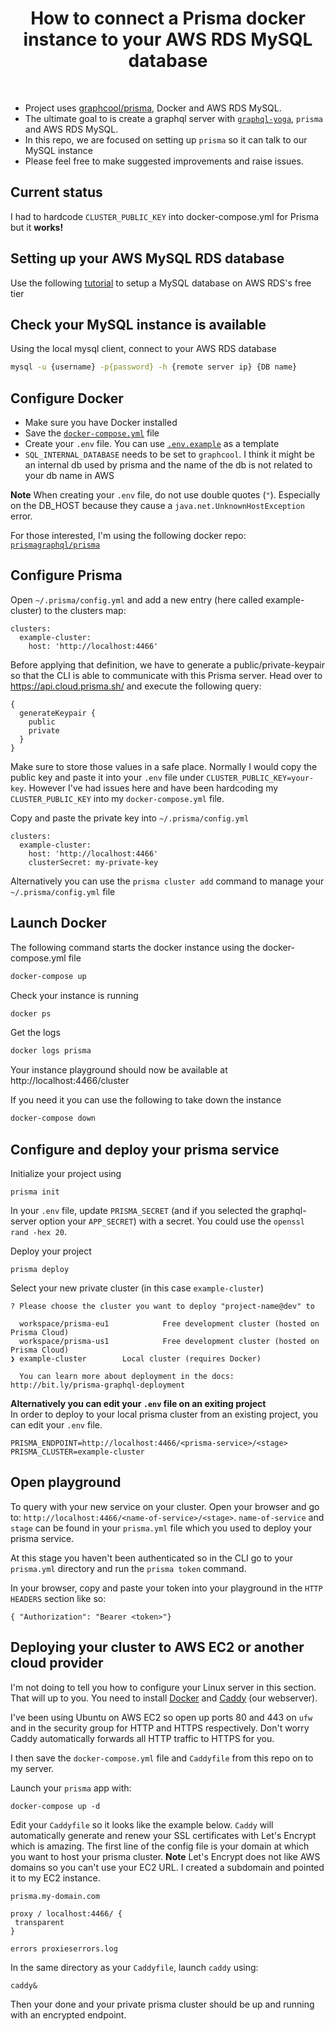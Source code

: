 <h1 align="center"><strong>How to connect a Prisma docker instance to your AWS RDS MySQL database</strong></h1>

<br />

- Project uses [graphcool/prisma](https://github.com/graphcool/prisma), Docker and AWS RDS MySQL.
- The ultimate goal to is create a graphql server with [`graphql-yoga`](https://github.com/graphcool/graphql-yoga), `prisma` and AWS RDS MySQL.
- In this repo, we are focused on setting up `prisma` so it can talk to our MySQL instance
- Please feel free to make suggested improvements and raise issues.

## Current status

I had to hardcode `CLUSTER_PUBLIC_KEY` into docker-compose.yml for Prisma but it **works!**

## Setting up your AWS MySQL RDS database

Use the following [tutorial](https://gist.github.com/marktani/8631cb9c63d0973bcdd8bff19d6162c2) to setup a MySQL database on AWS RDS's free tier

## Check your MySQL instance is available

Using the local mysql client, connect to your AWS RDS database

```sh
mysql -u {username} -p{password} -h {remote server ip} {DB name}
```

## Configure Docker

- Make sure you have Docker installed
- Save the [`docker-compose.yml`](./docker-compose.yml) file
- Create your `.env` file. You can use [`.env.example`](./.env.example) as a template
- `SQL_INTERNAL_DATABASE` needs to be set to `graphcool`. I think it might be an internal db used by prisma and the name of the db is not related to your db name in AWS

**Note** When creating your `.env` file, do not use double quotes (`"`). Especially on the DB_HOST because they cause a `java.net.UnknownHostException` error.

For those interested, I'm using the following docker repo: [`prismagraphql/prisma`](https://hub.docker.com/r/prismagraphql/prisma/)

## Configure Prisma

Open `~/.prisma/config.yml` and add a new entry (here called example-cluster) to the clusters map:

```
clusters:
  example-cluster:
    host: 'http://localhost:4466'
```

Before applying that definition, we have to generate a public/private-keypair so that the CLI is able to communicate with this Prisma server. Head over to https://api.cloud.prisma.sh/ and execute the following query:

```
{
  generateKeypair {
    public
    private
  }
}
```

Make sure to store those values in a safe place. Normally I would copy the public key and paste it into your `.env` file under `CLUSTER_PUBLIC_KEY=your-key`. However I've had issues here and have been hardcoding my `CLUSTER_PUBLIC_KEY` into my `docker-compose.yml` file.

Copy and paste the private key into `~/.prisma/config.yml` 

```
clusters:
  example-cluster:
    host: 'http://localhost:4466'
    clusterSecret: my-private-key
```

Alternatively you can use the `prisma cluster add` command to manage your `~/.prisma/config.yml` file

## Launch Docker

The following command starts the docker instance using the docker-compose.yml file

```sh
docker-compose up 
```

Check your instance is running
```sh
docker ps
```

Get the logs
```sh
docker logs prisma
```

Your instance playground should now be available at http://localhost:4466/cluster

If you need it you can use the following to take down the instance
```sh
docker-compose down
```

## Configure and deploy your prisma service

Initialize your project using

```
prisma init
```

In your `.env` file, update `PRISMA_SECRET` (and if you selected the graphql-server option your `APP_SECRET`) with a secret. You could use the `openssl rand -hex 20`.


Deploy your project

```
prisma deploy
```

Select your new private cluster (in this case `example-cluster`)

```
? Please choose the cluster you want to deploy "project-name@dev" to 

  workspace/prisma-eu1            Free development cluster (hosted on Prisma Cloud) 
  workspace/prisma-us1            Free development cluster (hosted on Prisma Cloud) 
❯ example-cluster        Local cluster (requires Docker) 
                       
  You can learn more about deployment in the docs: http://bit.ly/prisma-graphql-deployment
```

**Alternatively you can edit your `.env` file on an exiting project**
<br>
In order to deploy to your local prisma cluster from an existing project, you can edit your `.env` file. 

```
PRISMA_ENDPOINT=http://localhost:4466/<prisma-service>/<stage>
PRISMA_CLUSTER=example-cluster
```

## Open playground

To query with your new service on your cluster. Open your browser and go to: `http://localhost:4466/<name-of-service>/<stage>`. `name-of-service` and `stage` can be found in your `prisma.yml` file which you used to deploy your prisma service. 

At this stage you haven't been authenticated so in the CLI go to your `prisma.yml` directory and run the `prisma token` command.

In your browser, copy and paste your token into your playground in the `HTTP HEADERS` section like so:

`{ "Authorization": "Bearer <token>"}`

## Deploying your cluster to AWS EC2 or another cloud provider

I'm not doing to tell you how to configure your Linux server in this section. That will up to you. You need to install [Docker](https://www.docker.com/get-docker) and [Caddy](https://caddyserver.com/download) (our webserver).

I've been using Ubuntu on AWS EC2 so open up ports 80 and 443 on `ufw` and in the security group for HTTP and HTTPS respectively. Don't worry Caddy automatically forwards all HTTP traffic to HTTPS for you.

I then save the `docker-compose.yml` file and `Caddyfile` from this repo on to my server.

Launch your `prisma` app with:

```
docker-compose up -d
```

Edit your `Caddyfile` so it looks like the example below. `Caddy` will automatically generate and renew your SSL certificates with Let's Encrypt which is amazing. The first line of the config file is your domain at which you want to host your prisma cluster. **Note** Let's Encrypt does not like AWS domains so you can't use your EC2 URL. I created a subdomain and pointed it to my EC2 instance.

```
prisma.my-domain.com

proxy / localhost:4466/ {
 transparent
}

errors proxieserrors.log
```

In the same directory as your `Caddyfile`, launch `caddy` using:

```
caddy&
```

Then your done and your private prisma cluster should be up and running with an encrypted endpoint.